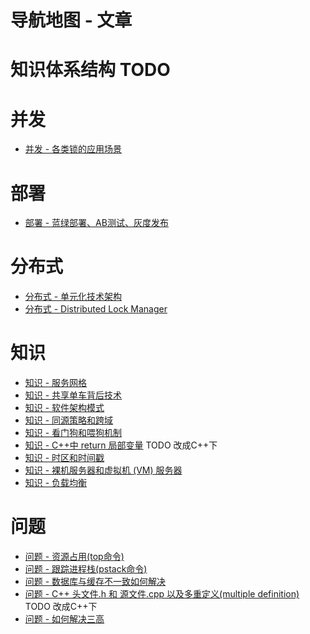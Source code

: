 # 导航地图 - 文章

# 知识体系结构 TODO

# 并发

* [并发 - 各类锁的应用场景](/md/article/concurrent/article-concurrent-lock.md)

# 部署

* [部署 - 蓝绿部署、AB测试、灰度发布](/md/article/deploy/article-deploy-blue-green.md)

# 分布式

* [分布式 - 单元化技术架构](/md/article/distribute/article-distributed-cellular.md)
* [分布式 - Distributed Lock Manager](/md/article/distribute/article-distributed-lock.md)

# 知识

* [知识 - 服务网格](/md/article/knowledge/article-knowledge-service-mesh.md)
* [知识 - 共享单车背后技术](/md/article/knowledge/article-knowledge-share-bike.md)
* [知识 - 软件架构模式](/md/article/knowledge/article-knowledge-software-architecture.md)
* [知识 - 同源策略和跨域](/md/article/knowledge/article-knowledge-cors-sop.md)
* [知识 - 看门狗和喂狗机制](/md/article/knowledge/article-knowledge-feeddog-watchdog.md)
* [知识 - C++中 return 局部变量](/md/article/knowledge/article-knowledge-return-temp-var.md)  TODO 改成C++下
* [知识 - 时区和时间戳](/md/article/knowledge/article-knowledge-time.md)
* [知识 - 裸机服务器和虚拟机 (VM) 服务器](/md/article/knowledge/article-knowledge-vm-bm.md)
* [知识 - 负载均衡](/md/article/knowledge/article-knowledge-loadbalance.md)

# 问题

* [问题 - 资源占用(top命令)](/md/article/problem/article-problem-top.md)
* [问题 - 跟踪进程栈(pstack命令)](/md/article/problem/article-problem-pstack.md)
* [问题 - 数据库与缓存不一致如何解决](/md/article/problem/article-problem-cache-update.md)
* [问题 - C++ 头文件.h 和 源文件.cpp 以及多重定义(multiple definition)](/md/article/problem/article-problem-multi-define.md)  TODO 改成C++下
* [问题 - 如何解决三高](/md/article/problem/article-problem-three-high.md)
